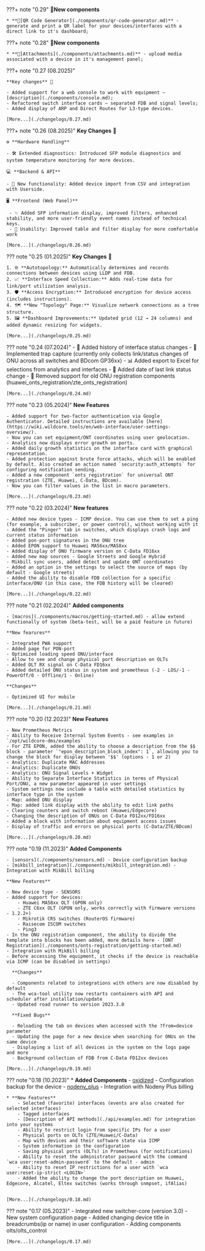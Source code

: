 ???+ note "0.29"
    **🚀New components**

    * **📸[QR Code Generator](./components/qr-code-generator.md)** - generate and print a QR label for your devices/interfaces with a direct link to it's dashboard;

???+ note "0.28"
    **🚀New components**

    * **📸[Attachments](./components/attachments.md)** - upload media associated with a device in it's management panel;

???+ note "0.27 (08.2025)"

    **Key changes** 🔑     
    
    - Added support for a web console to work with equipment – [description](./components/console.md);  
    - Refactored switch interface cards – separated FDB and signal levels;
    - Added display of ARP and Direct Routes for L3-type devices.

    [More...](./changelogs/0.27.md)    

???+ note "0.26 (08.2025)"
    **Key Changes** 🔑      
    
    ⚙️ **Hardware Handling**    

    - 🛠️ Extended diagnostics: Introduced SFP module diagnostics and system temperature monitoring for more devices.
    
    💻 **Backend & API**

    - 🚀 New functionality: Added device import from CSV and integration with Userside.
    
    🖥️ **Frontend (Web Panel)**    

     - ✨ Added SFP information display, improved filters, enhanced stability, and more user-friendly event names instead of technical keys.
     - 🎨 Usability: Improved table and filter display for more comfortable work  

    [More...](./changelogs/0.26.md)


??? note "0.25 (01.2025)"
    **Key Changes** 🔑    

    1. 🌐 **Autotopology:** Automatically determines and records connections between devices using LLDP and FDB.
    2. 📈 **Interface Speed Collection:** Adds real-time data for link/port utilization analysis.
    3. 🛡️ **Access Encryption:** Introduced encryption for device access (includes instructions).
    4. 🗺️ **New "Topology" Page:** Visualize network connections as a tree structure.
    5. 🖼️ **Dashboard Improvements:** Updated grid (12 → 24 columns) and added dynamic resizing for widgets.

    [More...](./changelogs/0.25.md)

??? note "0.24 (07.2024)"
    - 📜 Added history of interface status changes
    - 🔄 Implemented trap capture (currently only collects link/status changes of ONU across all switches and BDcom GP36xx)
    - 📊 Added export to Excel for selections from analytics and interfaces
    - 📅 Added date of last link status change
    - 🚫 Removed support for old ONU registration components (huawei_onts_registration/zte_onts_registration)
        
    [More...](./changelogs/0.24.md)

??? note "0.23 (05.2024)"
    **New Features**

    - Added support for two-factor authentication via Google Authenticator. Detailed instructions are available [here](https://wiki.wildcore.tools/en/web-interface/user-settings-overview/).
    - Now you can set equipment/ONT coordinates using user geolocation.
    - Analytics now displays error growth on ports.
    - Added daily growth statistics on the interface card with graphical representation.
    - Added protection against brute force attacks, which will be enabled by default. Also created an action named `security:auth_attempts` for configuring notification sending.
    - Added a new component `onts_registration` for universal ONT registration (ZTE, Huawei, C-Data, BDcom).
    - Now you can filter values in the list in macro parameters.
    
    [More...](./changelogs/0.23.md)

??? note "0.22 (03.2024)"
    **New features** 
     
    - Added new device types - ICMP device. You can use them to set a ping (for example, a subscriber, or power control), without working with it
    - Added the "Pinger" tab in switches, which displays crash logs and current status information
    - Added pon-port signatures in the ONU tree
    - Added EPON support to Huawei MA56xx/MA58xx
    - Added display of ONU firmware version on C-Data FD16xx
    - Added new map sources - Google Streets and Google Hybrid
    - Mikbill sync users, added detect and update ONT coordinates
    - Added an option in the settings to select the source of maps (by default - Google streets)
    - Added the ability to disable FDB collection for a specific interface/ONU (in this case, the FDB history will be cleared)

    [More...](./changelogs/0.22.md)

??? note "0.21 (02.2024)"
    **Added components**

    - [macros](./components/macros/getting-started.md) - allow extend functionally of system (beta-test, will be a paid feature in future)

    **New fearures**
    
    - Integrated PWA support
    - Added page for PON-port
    - Optimized loading speed ONU/interface
    - Allow to see and change physical port description on OLTs
    - Added OLT RX signal on C-Data FD16xx
    - Added detailed ONU status in system and prometheus (-2 - LOS/-1 - PowerOff/0 - Offline/1 - Online)

    **Changes**
    
    - Optimized UI for mobile

    [More...](./changelogs/0.21.md)

??? note "0.20 (12.2023)"
    **New Features**

    - New Prometheus Metrics
    - Ability to Receive Internal System Events - see examples in `/opt/wildcore-dms/examples`
    - For ZTE EPON, added the ability to choose a description from the $$ block - parameter `"epon_description_block_index": 1`, allowing you to change the block for display between '$$' (options - 1 or 2)
    - Analytics: Duplicate MAC Addresses
    - Analytics: Duplicate ONUs
    - Analytics: ONU Signal Levels + Widget
    - Ability to Separate Interface Statistics in terms of Physical Port/ONU, a new parameter appeared in user settings
    - System settings now include a table with detailed statistics by interface type in the system
    - Map: added ONU display
    - Map: added link display with the ability to edit link paths
    - Clearing counters and switch reboot (Huawei/Edgecore)
    - Changing the description of ONUs on C-Data FD12xx/FD16xx
    - Added a block with information about equipment access issues
    - Display of traffic and errors on physical ports (C-Data/ZTE/BDcom)
    
    [More...](./changelogs/0.20.md)  


??? note "0.19 (11.2023)"
    **Added Components**      

    - [sensors](./components/sensors.md) - Device configuration backup
    - [mikbill_integration](./components/mikbill_integration.md) - Integration with MikBill billing
    
    **New Features**

    - New device type - SENSORS
    - Added support for devices:
        - Huawei MA58xx OLT (GPON only)
        - ZTE C6xx OLT (GPON only, works correctly with firmware versions - 1.2.2+)
        - Mikrotik CRS switches (RouterOS firmware)
        - Raisecom ISCOM switches
        - Ping3
    - In the ONU registration component, the ability to divide the template into blocks has been added, more details here - [ONT Registration](./components/onts-registration/getting-started.md)
    - Integration with MikBill billing
    - Before accessing the equipment, it checks if the device is reachable via ICMP (can be disabled in settings)

      **Changes**

      - Components related to integrations with others are now disabled by default
      - The wca-tool utility now restarts containers with API and scheduler after installation/update
      - Updated road runner to version 2023.3.0

      **Fixed Bugs**

      - Reloading the tab on devices when accessed with the ?from=device parameter
      - Updating the page for a new device when searching for ONUs on the same device
      - Displaying a list of all devices in the system on the logs page and more
      - Background collection of FDB from C-Data FD12xx devices
    
    [More...](./changelogs/0.19.md)     

??? note "0.18 (10.2023)" 
    * **Added Components**
        - [oxidized](./components/oxidized.md) - Configuration backup for the device
        - [nodeny_plus](./components/nodeny_plus.md) - Integration with Nodeny Plus billing
    
    * **New Features**
        - Selected (favorite) interfaces (events are also created for selected interfaces)
        - Tagged interfaces
        - [Description of API methods](./api/examples.md) for integration into your systems
        - Ability to restrict login from specific IPs for a user
        - Physical ports on OLTs (ZTE/Huawei/C-Data)
        - Map with devices and their software state via ICMP
        - System information in the configuration
        - Saving physical ports (OLTs) in Prometheus (for notifications)
        - Ability to reset the administrator password with the command `wca user:reset-admin-password` to the default - admin
        - Ability to reset IP restrictions for a user with `wca user:reset-ip-strict <LOGIN>`
        - Added the ability to change the port description on Huawei, Edgecore, Alcatel, Eltex switches (works through snmpset, ifAlias)
    

    [More...](./changelogs/0.18.md) 
    
??? note "0.17 (05.2023)"
    - Integrated new switcher-core (version 3.0)
    - New system configuration page
    - Added changing device title in breadcrumbs(ip or name) in user configuration
    - Adding components olts/olts_control

    [More...](./changelogs/0.17.md) 


